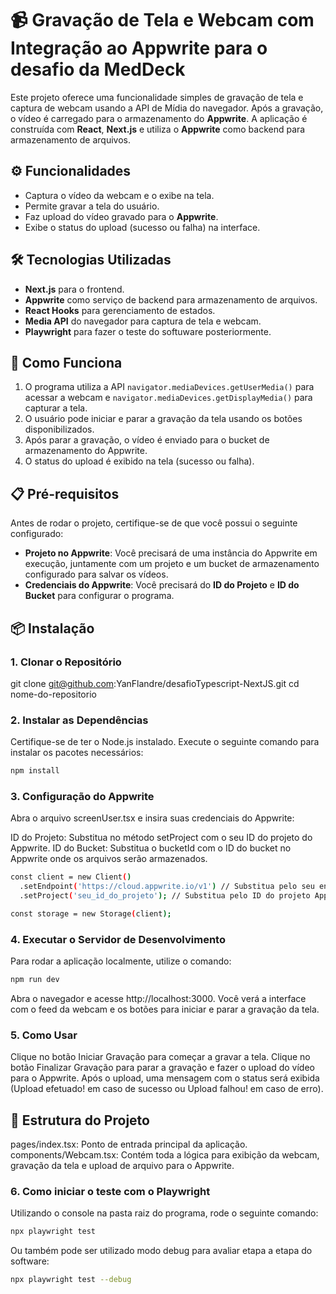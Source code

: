 # 📹 Gravação de Tela e Webcam com Integração ao Appwrite para o desafio da MedDeck

Este projeto oferece uma funcionalidade simples de gravação de tela e captura de webcam usando a API de Mídia do navegador. Após a gravação, o vídeo é carregado para o armazenamento do **Appwrite**. A aplicação é construída com **React**, **Next.js** e utiliza o **Appwrite** como backend para armazenamento de arquivos.

## ⚙️ Funcionalidades

- Captura o vídeo da webcam e o exibe na tela.
- Permite gravar a tela do usuário.
- Faz upload do vídeo gravado para o **Appwrite**.
- Exibe o status do upload (sucesso ou falha) na interface.

## 🛠️ Tecnologias Utilizadas

- **Next.js** para o frontend.
- **Appwrite** como serviço de backend para armazenamento de arquivos.
- **React Hooks** para gerenciamento de estados.
- **Media API** do navegador para captura de tela e webcam.
- **Playwright** para fazer o teste do softuware posteriormente.

## 🚀 Como Funciona

1. O programa utiliza a API `navigator.mediaDevices.getUserMedia()` para acessar a webcam e `navigator.mediaDevices.getDisplayMedia()` para capturar a tela.
2. O usuário pode iniciar e parar a gravação da tela usando os botões disponibilizados.
3. Após parar a gravação, o vídeo é enviado para o bucket de armazenamento do Appwrite.
4. O status do upload é exibido na tela (sucesso ou falha).

## 📋 Pré-requisitos

Antes de rodar o projeto, certifique-se de que você possui o seguinte configurado:

- **Projeto no Appwrite**: Você precisará de uma instância do Appwrite em execução, juntamente com um projeto e um bucket de armazenamento configurado para salvar os vídeos.
- **Credenciais do Appwrite**: Você precisará do **ID do Projeto** e **ID do Bucket** para configurar o programa.

## 📦 Instalação

### 1. Clonar o Repositório


git clone git@github.com:YanFlandre/desafioTypescript-NextJS.git
cd nome-do-repositorio

### 2. Instalar as Dependências
Certifique-se de ter o Node.js instalado. Execute o seguinte comando para instalar os pacotes necessários:

```bash
npm install
```

### 3. Configuração do Appwrite
Abra o arquivo screenUser.tsx e insira suas credenciais do Appwrite:

ID do Projeto: Substitua no método setProject com o seu ID do projeto do Appwrite.
ID do Bucket: Substitua o bucketId com o ID do bucket no Appwrite onde os arquivos serão armazenados.
```bash
const client = new Client()
  .setEndpoint('https://cloud.appwrite.io/v1') // Substitua pelo seu endpoint Appwrite
  .setProject('seu_id_do_projeto'); // Substitua pelo ID do projeto Appwrite

const storage = new Storage(client);
```

### 4. Executar o Servidor de Desenvolvimento
Para rodar a aplicação localmente, utilize o comando:

```bash
npm run dev
```

Abra o navegador e acesse http://localhost:3000. Você verá a interface com o feed da webcam e os botões para iniciar e parar a gravação da tela.

### 5. Como Usar
Clique no botão Iniciar Gravação para começar a gravar a tela.
Clique no botão Finalizar Gravação para parar a gravação e fazer o upload do vídeo para o Appwrite.
Após o upload, uma mensagem com o status será exibida (Upload efetuado! em caso de sucesso ou Upload falhou! em caso de erro).

## 📁 Estrutura do Projeto
pages/index.tsx: Ponto de entrada principal da aplicação.
components/Webcam.tsx: Contém toda a lógica para exibição da webcam, gravação da tela e upload de arquivo para o Appwrite.

### 6. Como iniciar o teste com o Playwright
Utilizando o console na pasta raiz do programa, rode o seguinte comando:

```bash
npx playwright test
```
Ou também pode ser utilizado modo debug para avaliar etapa a etapa do software:

```bash
npx playwright test --debug
```
